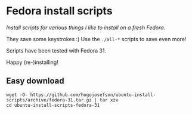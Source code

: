 # Fedora install scripts

_Install scripts for various things I like to install on a fresh Fedora._

They save some keystrokes :) Use the `./all-*` scripts to save even more!

Scripts have been tested with Fedora 31.

Happy (re-)installing!

## Easy download

	wget -O- https://github.com/hugojosefson/ubuntu-install-scripts/archive/fedora-31.tar.gz | tar xzv
	cd ubuntu-install-scripts-fedora-31

